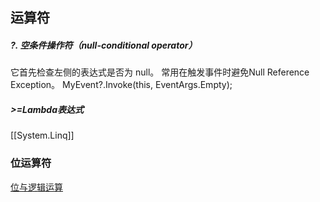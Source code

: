 ## 运算符
##### ?. **空条件操作符（null-conditional operator）**
它首先检查左侧的表达式是否为 null。 常用在触发事件时避免Null Reference Exception。
    MyEvent?.Invoke(this, EventArgs.Empty);

##### >=Lambda表达式

[[System.Linq]]

### 位运算符
[位与逻辑运算](https://learn.microsoft.com/en-us/dotnet/csharp/language-reference/operators/bitwise-and-shift-operators#bitwise-complement-operator-)
